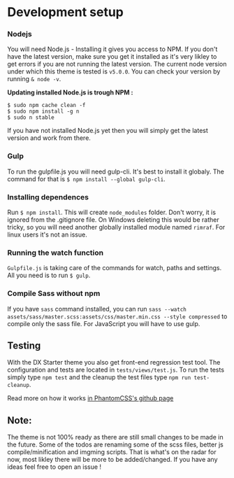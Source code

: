 # Development setup

### Nodejs

You will need Node.js - Installing it gives you access to NPM. If you don't have the latest version, make sure you get it installed as it's very likley to get errors if you are not running the latest version. The current node version under which this theme is tested is `v5.0.0`. You can check your version by running `& node -v`.

**Updating installed Node.js is trough NPM :**
 
```
$ sudo npm cache clean -f
$ sudo npm install -g n
$ sudo n stable 
```

If you have not installed Node.js yet then you will simply get the latest version and work from there.

### Gulp

To run the gulpfile.js you will need gulp-cli. It's best to install it globaly. The command for that is `$ npm install --global gulp-cli`.

### Installing dependences

Run `$ npm install`. This will create `node_modules` folder. Don't worry, it is ignored from the .gitignore file. On Windows deleting this would be rather tricky, so you will need another globally installed module named `rimraf`. For linux users it's not an issue.

### Running the watch function

`Gulpfile.js` is taking care of the commands for watch, paths and settings. All you need is to run `$ gulp`.

### Compile Sass without npm

If you have `sass` command installed, you can run `sass --watch assets/sass/master.scss:assets/css/master.min.css --style compressed` to compile only the sass file. For JavaScript you will have to use gulp.

## Testing

With the DX Starter theme you also get front-end regression test tool. The configuration and tests are located in `tests/views/test.js`. To run the tests simply type `npm test` and the cleanup the test files type `npm run test-cleanup`.

Read more on how it works [in PhantomCSS's github page](https://github.com/Huddle/PhantomCSS)

## Note:

The theme is not 100% ready as there are still small changes to be made in the future. Some of the todos are renaming some of the scss files, better js compile/minification and imgming scripts. That is what's on the radar for now, most likley there will be more to be added/changed. If you have any ideas feel free to open an issue !
